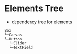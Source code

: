 # Elements Tree
- dependency tree for elements

```
Box
└─Canvas
└─Button
  └─Slider
  └─TextField
```